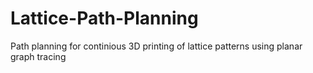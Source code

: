 # Lattice-Path-Planning
Path planning for continious 3D printing of lattice patterns using planar graph tracing
